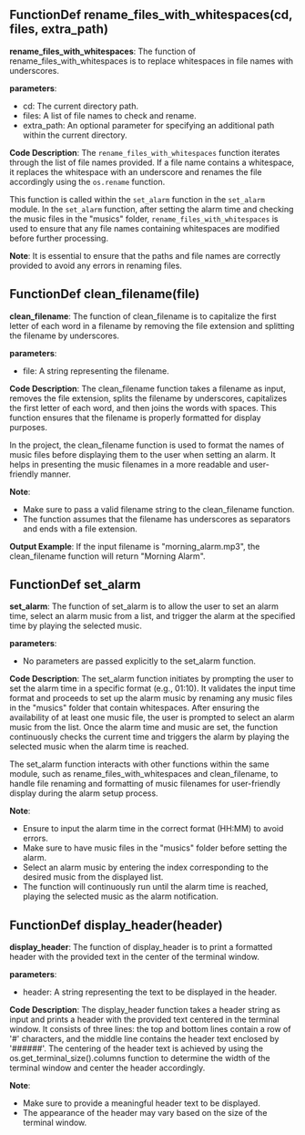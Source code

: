 ## FunctionDef rename_files_with_whitespaces(cd, files, extra_path)
**rename_files_with_whitespaces**: The function of rename_files_with_whitespaces is to replace whitespaces in file names with underscores.

**parameters**:
- cd: The current directory path.
- files: A list of file names to check and rename.
- extra_path: An optional parameter for specifying an additional path within the current directory.

**Code Description**:
The `rename_files_with_whitespaces` function iterates through the list of file names provided. If a file name contains a whitespace, it replaces the whitespace with an underscore and renames the file accordingly using the `os.rename` function.

This function is called within the `set_alarm` function in the `set_alarm` module. In the `set_alarm` function, after setting the alarm time and checking the music files in the "musics" folder, `rename_files_with_whitespaces` is used to ensure that any file names containing whitespaces are modified before further processing.

**Note**:
It is essential to ensure that the paths and file names are correctly provided to avoid any errors in renaming files.
## FunctionDef clean_filename(file)
**clean_filename**: The function of clean_filename is to capitalize the first letter of each word in a filename by removing the file extension and splitting the filename by underscores.

**parameters**:
- file: A string representing the filename.

**Code Description**:
The clean_filename function takes a filename as input, removes the file extension, splits the filename by underscores, capitalizes the first letter of each word, and then joins the words with spaces. This function ensures that the filename is properly formatted for display purposes.

In the project, the clean_filename function is used to format the names of music files before displaying them to the user when setting an alarm. It helps in presenting the music filenames in a more readable and user-friendly manner.

**Note**:
- Make sure to pass a valid filename string to the clean_filename function.
- The function assumes that the filename has underscores as separators and ends with a file extension.

**Output Example**:
If the input filename is "morning_alarm.mp3", the clean_filename function will return "Morning Alarm".
## FunctionDef set_alarm
**set_alarm**: The function of set_alarm is to allow the user to set an alarm time, select an alarm music from a list, and trigger the alarm at the specified time by playing the selected music.

**parameters**:
- No parameters are passed explicitly to the set_alarm function.

**Code Description**:
The set_alarm function initiates by prompting the user to set the alarm time in a specific format (e.g., 01:10). It validates the input time format and proceeds to set up the alarm music by renaming any music files in the "musics" folder that contain whitespaces. After ensuring the availability of at least one music file, the user is prompted to select an alarm music from the list. Once the alarm time and music are set, the function continuously checks the current time and triggers the alarm by playing the selected music when the alarm time is reached.

The set_alarm function interacts with other functions within the same module, such as rename_files_with_whitespaces and clean_filename, to handle file renaming and formatting of music filenames for user-friendly display during the alarm setup process.

**Note**:
- Ensure to input the alarm time in the correct format (HH:MM) to avoid errors.
- Make sure to have music files in the "musics" folder before setting the alarm.
- Select an alarm music by entering the index corresponding to the desired music from the displayed list.
- The function will continuously run until the alarm time is reached, playing the selected music as the alarm notification.
## FunctionDef display_header(header)
**display_header**: The function of display_header is to print a formatted header with the provided text in the center of the terminal window.

**parameters**:
- header: A string representing the text to be displayed in the header.

**Code Description**:
The display_header function takes a header string as input and prints a header with the provided text centered in the terminal window. It consists of three lines: the top and bottom lines contain a row of '#' characters, and the middle line contains the header text enclosed by '######'. The centering of the header text is achieved by using the os.get_terminal_size().columns function to determine the width of the terminal window and center the header accordingly.

**Note**:
- Make sure to provide a meaningful header text to be displayed.
- The appearance of the header may vary based on the size of the terminal window.
